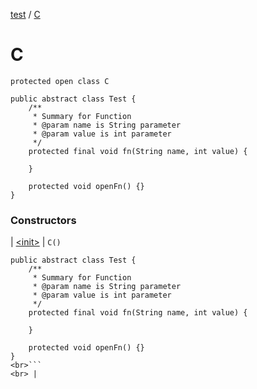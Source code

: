 [test](../index.md) / [C](./index.md)

# C

`protected open class C`

```
public abstract class Test {
    /**
     * Summary for Function
     * @param name is String parameter
     * @param value is int parameter
     */
    protected final void fn(String name, int value) {

    }

    protected void openFn() {}
}
```

### Constructors

| [&lt;init&gt;](-init-.md) | `C()`<br>

```
public abstract class Test {
    /**
     * Summary for Function
     * @param name is String parameter
     * @param value is int parameter
     */
    protected final void fn(String name, int value) {

    }

    protected void openFn() {}
}
<br>```
<br> |

